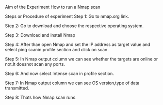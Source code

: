 Aim of the Experiment
How to run a Nmap scan

Steps or Procedure of experiment
Step 1: Go to nmap.org link.

Step 2: Go to download and choose the respective operating system.

Step 3: Download and install Nmap

Step 4: After thae open Nmap and set the IP address as target value and select ping scanin profile section and click on scan.

Step 5: In Nmap output column we can see whether the targets are online or not.It doesnot scan any ports.

Step 6: And now select Intense scan in profile section.

Step 7: In Nmap output column we can see OS version,type of data transmitted.

Step 8: Thats how Nmap scan runs.
